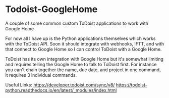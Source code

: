 # Todoist-GoogleHome
A couple of some common custom ToDoist applications to work with Google Home

For now all I have up is the Python applications themselves which works with the ToDoist API. Soon it should integrate
with webhooks, IFTT, and with that connect to Google Home so I can control ToDoist with a Google Home.

ToDoist has its own integration with Google Home but it's somewhat limiting and requires telling the Google Home to talk
to ToDoist first. For instance you can't chain together the name, due date, and project in one command, it requires 3 individual
commands.

Useful Links:
https://developer.todoist.com/sync/v8/
https://todoist-python.readthedocs.io/en/latest/_modules/index.html
